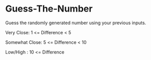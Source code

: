 # Guess-The-Number

Guess the randomly generated number using your previous inputs.

Very Close: 1 <= Difference < 5

Somewhat Close:  5 <= Difference < 10

Low/High  : 10 <= Difference

